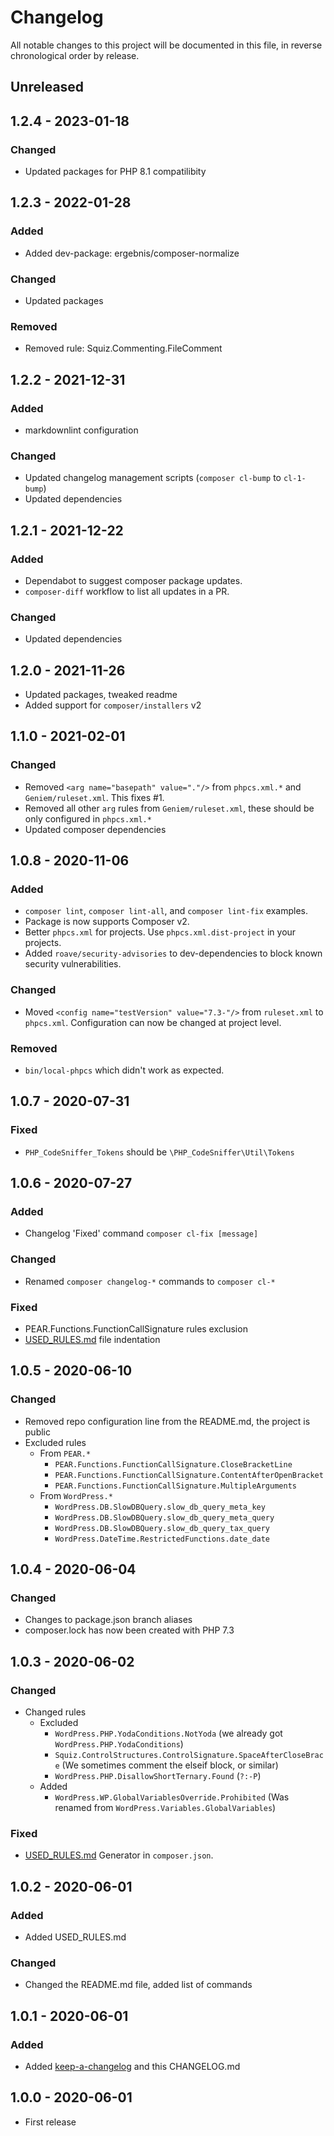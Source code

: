 # Changelog

All notable changes to this project will be documented in this file,
in reverse chronological order by release.

## Unreleased

## 1.2.4 - 2023-01-18

### Changed

- Updated packages for PHP 8.1 compatilibity

## 1.2.3 - 2022-01-28

### Added

- Added dev-package: ergebnis/composer-normalize

### Changed

- Updated packages

### Removed

- Removed rule: Squiz.Commenting.FileComment


## 1.2.2 - 2021-12-31

### Added

- markdownlint configuration

### Changed

- Updated changelog management scripts (`composer cl-bump` to `cl-1-bump`)
- Updated dependencies

## 1.2.1 - 2021-12-22

### Added

- Dependabot to suggest composer package updates.
- `composer-diff` workflow to list all updates in a PR.

### Changed

- Updated dependencies

## 1.2.0 - 2021-11-26

- Updated packages, tweaked readme
- Added support for `composer/installers` v2

## 1.1.0 - 2021-02-01

### Changed

- Removed `<arg name="basepath" value="."/>` from `phpcs.xml.*` and
  `Geniem/ruleset.xml`. This fixes #1.
- Removed all other `arg` rules from `Geniem/ruleset.xml`, these should be
  only configured in `phpcs.xml.*`
- Updated composer dependencies

## 1.0.8 - 2020-11-06

### Added

- `composer lint`, `composer lint-all`, and `composer lint-fix` examples.
- Package is now supports Composer v2.
- Better `phpcs.xml` for projects. Use `phpcs.xml.dist-project` in your projects.
- Added `roave/security-advisories` to dev-dependencies to block known security vulnerabilities.

### Changed

- Moved `<config name="testVersion" value="7.3-"/>` from `ruleset.xml` to `phpcs.xml`.
  Configuration can now be changed at project level.

### Removed

- `bin/local-phpcs` which didn't work as expected.

## 1.0.7 - 2020-07-31

### Fixed

- `PHP_CodeSniffer_Tokens` should be `\PHP_CodeSniffer\Util\Tokens`

## 1.0.6 - 2020-07-27

### Added

- Changelog 'Fixed' command `composer cl-fix [message]`

### Changed

- Renamed `composer changelog-*` commands to `composer cl-*`

### Fixed

- PEAR.Functions.FunctionCallSignature rules exclusion
- [USED_RULES.md](USED_RULES.md) file indentation

## 1.0.5 - 2020-06-10

### Changed

- Removed repo configuration line from the README.md, the project is public
- Excluded rules
  - From `PEAR.*`
    - `PEAR.Functions.FunctionCallSignature.CloseBracketLine`
    - `PEAR.Functions.FunctionCallSignature.ContentAfterOpenBracket`
    - `PEAR.Functions.FunctionCallSignature.MultipleArguments`
  - From `WordPress.*`
    - `WordPress.DB.SlowDBQuery.slow_db_query_meta_key`
    - `WordPress.DB.SlowDBQuery.slow_db_query_meta_query`
    - `WordPress.DB.SlowDBQuery.slow_db_query_tax_query`
    - `WordPress.DateTime.RestrictedFunctions.date_date`

## 1.0.4 - 2020-06-04

### Changed

- Changes to package.json branch aliases
- composer.lock has now been created with PHP 7.3

## 1.0.3 - 2020-06-02

### Changed

- Changed rules
  - Excluded
    - `WordPress.PHP.YodaConditions.NotYoda` (we already got `WordPress.PHP.YodaConditions`)
    - `Squiz.ControlStructures.ControlSignature.SpaceAfterCloseBrace`
      (We sometimes comment the elseif block, or similar)
    - `WordPress.PHP.DisallowShortTernary.Found` (`?:-P`)
  - Added
    - `WordPress.WP.GlobalVariablesOverride.Prohibited`
      (Was renamed from `WordPress.Variables.GlobalVariables`)

### Fixed

- [USED_RULES.md](USED_RULES.md) Generator in `composer.json`.

## 1.0.2 - 2020-06-01

### Added

- Added USED_RULES.md

### Changed

- Changed the README.md file, added list of commands

## 1.0.1 - 2020-06-01

### Added

- Added [keep-a-changelog][keep-changelog] and this CHANGELOG.md

## 1.0.0 - 2020-06-01

- First release

[keep-changelog]: https://phly.github.io/keep-a-changelog/#usage
